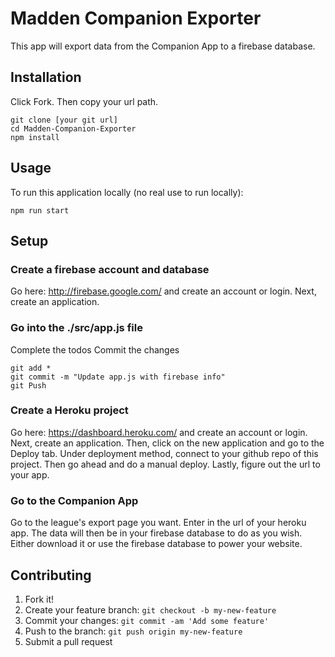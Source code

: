 # Madden Companion Exporter

This app will export data from the Companion App to a firebase database.

## Installation

Click Fork. Then copy your url path.
```
git clone [your git url]
cd Madden-Companion-Exporter
npm install
```


## Usage

To run this application locally (no real use to run locally):
```
npm run start
```

## Setup

### Create a firebase account and database
Go here: http://firebase.google.com/ and create an account or login.
Next, create an application.

### Go into the ./src/app.js file
Complete the todos
Commit the changes
```
git add *
git commit -m "Update app.js with firebase info"
git Push
```

### Create a Heroku project
Go here: https://dashboard.heroku.com/ and create an account or login.
Next, create an application.
Then, click on the new application and go to the Deploy tab.
Under deployment method, connect to your github repo of this project.
Then go ahead and do a manual deploy.
Lastly, figure out the url to your app.

### Go to the Companion App
Go to the league's export page you want. Enter in the url of your heroku app.
The data will then be in your firebase database to do as you wish.
Either download it or use the firebase database to power your website.

## Contributing

1. Fork it!
2. Create your feature branch: `git checkout -b my-new-feature`
3. Commit your changes: `git commit -am 'Add some feature'`
4. Push to the branch: `git push origin my-new-feature`
5. Submit a pull request
